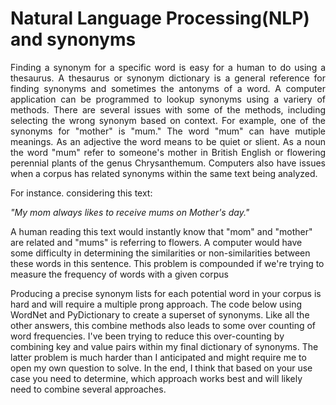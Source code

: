 # Natural Language Processing(NLP) and synonyms 

<p align="justify">
Finding a synonym for a specific word is easy for a human to do using a thesaurus. A thesaurus or synonym dictionary is a general reference for finding synonyms and sometimes the antonyms of a word. A computer application can be programmed to lookup synonyms using a variery of methods.  There are several issues with some of the methods, including selecting the wrong synonym based on context.  For example, one of the synonyms for "mother" is "mum."  The word "mum" can have mutiple meanings. As an adjective the word means to be quiet or slient. As a noun the word "mum" refer to someone's mother in British English or flowering perennial plants of the genus Chrysanthemum.  Computers also have issues when a corpus has related synonyms within the same text being analyzed.  
</p>

<p align="justify">
For instance. considering this text:

<i>"My mom always likes to receive mums on Mother's day."</i>

A human reading this text would instantly know that "mom" and "mother" are related and "mums" is referring to flowers.  A computer would have some difficulty in determining the similarities or non-similarities between these words in this sentence.  This problem is compounded if we're trying to measure the frequency of words with a given corpus
</p>




Producing a precise synonym lists for each potential word in your corpus is hard and will require a multiple prong approach. The code below using WordNet and PyDictionary to create a superset of synonyms. Like all the other answers, this combine methods also leads to some over counting of word frequencies. I've been trying to reduce this over-counting by combining key and value pairs within my final dictionary of synonyms. The latter problem is much harder than I anticipated and might require me to open my own question to solve. In the end, I think that based on your use case you need to determine, which approach works best and will likely need to combine several approaches.

